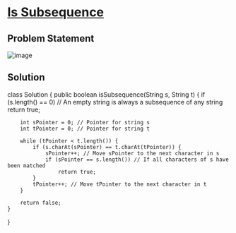 # [Is Subsequence](https://leetcode.com/problems/is-subsequence/description/?envType=study-plan-v2&envId=top-interview-150)
## Problem Statement
![image](https://github.com/SiddhantKumarMaurya/LeetCode_Questions/assets/107787014/bec48eb0-adde-429f-8bc7-b0902cc43f38)
## Solution
class Solution {
    public boolean isSubsequence(String s, String t) {
        if (s.length() == 0) // An empty string is always a subsequence of any string
            return true;

        int sPointer = 0; // Pointer for string s
        int tPointer = 0; // Pointer for string t

        while (tPointer < t.length()) {
            if (s.charAt(sPointer) == t.charAt(tPointer)) {
                sPointer++; // Move sPointer to the next character in s
                if (sPointer == s.length()) // If all characters of s have been matched
                    return true;
            }
            tPointer++; // Move tPointer to the next character in t
        }

        return false;
    }
}
